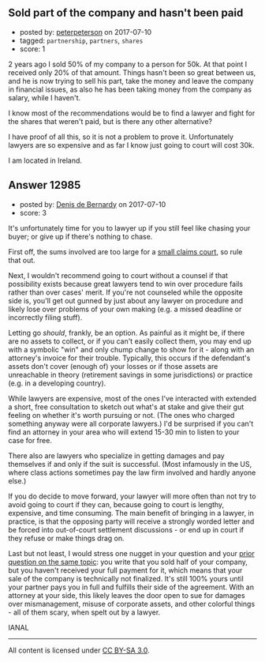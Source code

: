 ## Sold part of the company and hasn't been paid

- posted by: [peterpeterson](https://stackexchange.com/users/2098322/peterpeterson) on 2017-07-10
- tagged: `partnership`, `partners`, `shares`
- score: 1

2 years ago I sold 50% of my company to a person for 50k. At that point I received only 20% of that amount. Things hasn't been so great between us, and he is now trying to sell his part, take the money and leave the company in financial issues, as also he has been taking money from the company as salary, while I haven't.

I know most of the recommendations would be to find a lawyer and fight for the shares that weren't paid, but is there any other alternative?

I have proof of all this, so it is not a problem to prove it. Unfortunately lawyers are so expensive and as far I know just going to court will cost 30k.

I am located in Ireland.


## Answer 12985

- posted by: [Denis de Bernardy](https://stackexchange.com/users/182468/denis-de-bernardy) on 2017-07-10
- score: 3

<p>It's unfortunately time for you to lawyer up if you still feel like chasing your buyer; or give up if there's nothing to chase.</p>

<p>First off, the sums involved are too large for a <a href="http://www.citizensinformation.ie/en/justice/courts_system/small_claims_court.html" rel="nofollow noreferrer">small claims court</a>, so rule that out.</p>

<p>Next, I wouldn't recommend going to court without a counsel if that possibility exists because great lawyers tend to win over procedure fails rather than over cases' merit. If you're not counseled while the opposite side is, you'll get out gunned by just about any lawyer on procedure and likely lose over problems of your own making (e.g. a missed deadline or incorrectly filing stuff).</p>

<p>Letting go <em>should</em>, frankly, be an option. As painful as it might be, if there are no assets to collect, or if you can't easily collect them, you may end up with a symbolic "win" and only chump change to show for it - along with an attorney's invoice for their trouble. Typically, this occurs if the defendant's assets don't cover (enough of) your losses or if those assets are unreachable in theory (retirement savings in some jurisdictions) or practice (e.g. in a developing country).</p>

<p>While lawyers are expensive, most of the ones I've interacted with extended a short, free consultation to sketch out what's at stake and give their gut feeling on whether it's worth pursuing or not. (The ones who charged something anyway were all corporate lawyers.) I'd be surprised if you can't find an attorney in your area who will extend 15-30 min to listen to your case for free.</p>

<p>There also are lawyers who specialize in getting damages and pay themselves if and only if the suit is successful. (Most infamously in the US, where class actions sometimes pay the law firm involved and hardly anyone else.)</p>

<p>If you do decide to move forward, your lawyer will more often than not try to avoid going to court if they can, because going to court is lengthy, expensive, and time consuming. The main benefit of bringing in a lawyer, in practice, is that the opposing party will receive a strongly worded letter and be forced into out-of-court settlement discussions - or end up in court if they refuse or make things drag on.</p>

<p>Last but not least, I would stress one nugget in your question and your <a href="https://startups.stackexchange.com/questions/11507/business-partner-only-takes-money">prior question on the same topic</a>: you write that you sold half of your company, but you haven't received your full payment for it, which means that your sale of the company is technically not finalized. It's still 100% yours until your partner pays you in full and fulfills their side of the agreement. With an attorney at your side, this likely leaves the door open to sue for damages over mismanagement, misuse of corporate assets, and other colorful things - all of them scary, when spelt out by a lawyer.</p>

<p>IANAL</p>




---

All content is licensed under [CC BY-SA 3.0](https://creativecommons.org/licenses/by-sa/3.0/).
